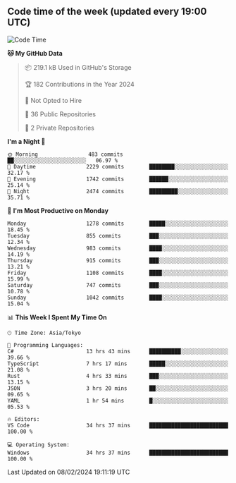 ## Code time of the week (updated every 19:00 UTC)

<!--START_SECTION:waka-->
![Code Time](http://img.shields.io/badge/Code%20Time-2%2C632%20hrs%2023%20mins-blue)

**🐱 My GitHub Data** 

> 📦 219.1 kB Used in GitHub's Storage 
 > 
> 🏆 182 Contributions in the Year 2024
 > 
> 🚫 Not Opted to Hire
 > 
> 📜 36 Public Repositories 
 > 
> 🔑 2 Private Repositories 
 > 
**I'm a Night 🦉** 

```text
🌞 Morning                483 commits         ██░░░░░░░░░░░░░░░░░░░░░░░   06.97 % 
🌆 Daytime                2229 commits        ████████░░░░░░░░░░░░░░░░░   32.17 % 
🌃 Evening                1742 commits        ██████░░░░░░░░░░░░░░░░░░░   25.14 % 
🌙 Night                  2474 commits        █████████░░░░░░░░░░░░░░░░   35.71 % 
```
📅 **I'm Most Productive on Monday** 

```text
Monday                   1278 commits        █████░░░░░░░░░░░░░░░░░░░░   18.45 % 
Tuesday                  855 commits         ███░░░░░░░░░░░░░░░░░░░░░░   12.34 % 
Wednesday                983 commits         ████░░░░░░░░░░░░░░░░░░░░░   14.19 % 
Thursday                 915 commits         ███░░░░░░░░░░░░░░░░░░░░░░   13.21 % 
Friday                   1108 commits        ████░░░░░░░░░░░░░░░░░░░░░   15.99 % 
Saturday                 747 commits         ███░░░░░░░░░░░░░░░░░░░░░░   10.78 % 
Sunday                   1042 commits        ████░░░░░░░░░░░░░░░░░░░░░   15.04 % 
```


📊 **This Week I Spent My Time On** 

```text
🕑︎ Time Zone: Asia/Tokyo

💬 Programming Languages: 
C#                       13 hrs 43 mins      ██████████░░░░░░░░░░░░░░░   39.66 % 
TypeScript               7 hrs 17 mins       █████░░░░░░░░░░░░░░░░░░░░   21.08 % 
Rust                     4 hrs 33 mins       ███░░░░░░░░░░░░░░░░░░░░░░   13.15 % 
JSON                     3 hrs 20 mins       ██░░░░░░░░░░░░░░░░░░░░░░░   09.65 % 
YAML                     1 hr 54 mins        █░░░░░░░░░░░░░░░░░░░░░░░░   05.53 % 

🔥 Editors: 
VS Code                  34 hrs 37 mins      █████████████████████████   100.00 % 

💻 Operating System: 
Windows                  34 hrs 37 mins      █████████████████████████   100.00 % 
```


 Last Updated on 08/02/2024 19:11:19 UTC
<!--END_SECTION:waka-->
